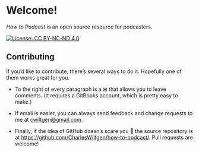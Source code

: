 # Welcome!

_How to Podcast_ is an open source resource for podcasters.

[![License: CC BY-NC-ND 4.0](https://img.shields.io/badge/License-CC%20BY--NC--ND%204.0-lightgrey.svg)](http://creativecommons.org/licenses/by-nc-nd/4.0/)

## Contributing

If you’d like to contribute, there’s several ways to do it. Hopefully one of them works great for you.

* To the right of every paragraph is a ⊞ that allows you to leave comments. (It requires a GitBooks account, which is pretty easy to make.)

* If email is easier, you can always send feedback and change requests to me at [cwiltgen@gmail.com](mailto://cwiltgen@gmail.com).

* Finally, if the idea of GitHub doesn’s scare you 🙂 the source repository is at https://github.com/CharlesWiltgen/how-to-podcast/. Pull requests are welcome!

<!-- toc -->

